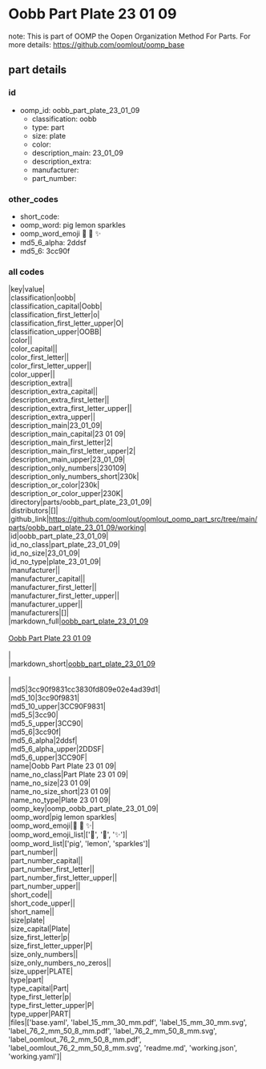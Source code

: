 # Oobb Part Plate 23 01 09  

note: This is part of OOMP the Oopen Organization Method For Parts. For more details: https://github.com/oomlout/oomp_base

##  part details





### id
* oomp_id: oobb_part_plate_23_01_09
  * classification: oobb
  * type: part
  * size: plate
  * color: 
  * description_main: 23_01_09
  * description_extra: 
  * manufacturer: 
  * part_number: 

### other_codes
* short_code: 
* oomp_word: pig lemon sparkles
* oomp_word_emoji :pig: :lemon: :sparkles:
* md5_6_alpha: 2ddsf
* md5_6: 3cc90f

### all codes 
|key|value|  
|classification|oobb|  
|classification_capital|Oobb|  
|classification_first_letter|o|  
|classification_first_letter_upper|O|  
|classification_upper|OOBB|  
|color||  
|color_capital||  
|color_first_letter||  
|color_first_letter_upper||  
|color_upper||  
|description_extra||  
|description_extra_capital||  
|description_extra_first_letter||  
|description_extra_first_letter_upper||  
|description_extra_upper||  
|description_main|23_01_09|  
|description_main_capital|23 01 09|  
|description_main_first_letter|2|  
|description_main_first_letter_upper|2|  
|description_main_upper|23_01_09|  
|description_only_numbers|230109|  
|description_only_numbers_short|230k|  
|description_or_color|230k|  
|description_or_color_upper|230K|  
|directory|parts/oobb_part_plate_23_01_09|  
|distributors|[]|  
|github_link|https://github.com/oomlout/oomlout_oomp_part_src/tree/main/parts/oobb_part_plate_23_01_09/working|  
|id|oobb_part_plate_23_01_09|  
|id_no_class|part_plate_23_01_09|  
|id_no_size|23_01_09|  
|id_no_type|plate_23_01_09|  
|manufacturer||  
|manufacturer_capital||  
|manufacturer_first_letter||  
|manufacturer_first_letter_upper||  
|manufacturer_upper||  
|manufacturers|[]|  
|markdown_full|[oobb_part_plate_23_01_09](https://github.com/oomlout/oomlout_oomp_part_src/tree/main/parts/oobb_part_plate_23_01_09/working)<br>[](https://github.com/oomlout/oomlout_oomp_part_src/tree/main/parts/oobb_part_plate_23_01_09/working)<br>[Oobb Part Plate 23 01 09](https://github.com/oomlout/oomlout_oomp_part_src/tree/main/parts/oobb_part_plate_23_01_09/working)<br><br>|  
|markdown_short|[oobb_part_plate_23_01_09](https://github.com/oomlout/oomlout_oomp_part_src/tree/main/parts/oobb_part_plate_23_01_09/working)<br><br>|  
|md5|3cc90f9831cc3830fd809e02e4ad39d1|  
|md5_10|3cc90f9831|  
|md5_10_upper|3CC90F9831|  
|md5_5|3cc90|  
|md5_5_upper|3CC90|  
|md5_6|3cc90f|  
|md5_6_alpha|2ddsf|  
|md5_6_alpha_upper|2DDSF|  
|md5_6_upper|3CC90F|  
|name|Oobb Part Plate 23 01 09|  
|name_no_class|Part Plate 23 01 09|  
|name_no_size|23 01 09|  
|name_no_size_short|23 01 09|  
|name_no_type|Plate 23 01 09|  
|oomp_key|oomp_oobb_part_plate_23_01_09|  
|oomp_word|pig lemon sparkles|  
|oomp_word_emoji|:pig: :lemon: :sparkles:|  
|oomp_word_emoji_list|[':pig:', ':lemon:', ':sparkles:']|  
|oomp_word_list|['pig', 'lemon', 'sparkles']|  
|part_number||  
|part_number_capital||  
|part_number_first_letter||  
|part_number_first_letter_upper||  
|part_number_upper||  
|short_code||  
|short_code_upper||  
|short_name||  
|size|plate|  
|size_capital|Plate|  
|size_first_letter|p|  
|size_first_letter_upper|P|  
|size_only_numbers||  
|size_only_numbers_no_zeros||  
|size_upper|PLATE|  
|type|part|  
|type_capital|Part|  
|type_first_letter|p|  
|type_first_letter_upper|P|  
|type_upper|PART|  
|files|['base.yaml', 'label_15_mm_30_mm.pdf', 'label_15_mm_30_mm.svg', 'label_76_2_mm_50_8_mm.pdf', 'label_76_2_mm_50_8_mm.svg', 'label_oomlout_76_2_mm_50_8_mm.pdf', 'label_oomlout_76_2_mm_50_8_mm.svg', 'readme.md', 'working.json', 'working.yaml']|  
